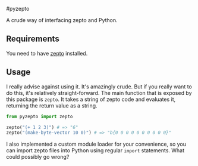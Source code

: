 #pyzepto

A crude way of interfacing zepto and Python.

## Requirements

You need to have [zepto](https://github.com/hellerve/zepto) installed.

## Usage

I really advise against using it. It's amazingly crude.
But if you really want to do this, it's relatively straight-forward.
The main function that is exposed by this package is `zepto`. It
takes a string of zepto code and evaluates it, returning the return
value as a string.

```python
from pyzepto import zepto

zepto("(+ 1 2 3)") # => "6"
zepto("(make-byte-vector 10 0)") # => "b{0 0 0 0 0 0 0 0 0 0}"
```

I also implemented a custom module loader for your convenience,
so you can import zepto files into Python using regular `import`
statements. What could possibly go wrong?
